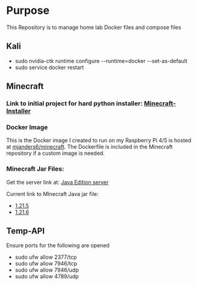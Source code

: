 # Purpose 
This Repository is to manage home lab Docker files and compose files

## Kali 
- sudo nvidia-ctk runtime configure --runtime=docker --set-as-default
- sudo service docker restart

## Minecraft
### Link to initial project for hard python installer: [Minecraft-Installer](https://github.com/mjanders6/Minecraft-Installer)

### Docker Image
This is the Docker image I created to run on my Raspberry Pi 4/5 is hosted at [mjanders6/minecraft](https://hub.docker.com/repository/docker/mjanders6/minecraft/general). The Dockerfile is included in the Minecraft repository if a custom image is needed. 

### Minecraft Jar Files: 
Get the server link at: [Java Edition server](https://www.minecraft.net/en-us/download/server)

Current link to MInecraft Java jar file:
- [1.21.5](https://piston-data.mojang.com/v1/objects/e6ec2f64e6080b9b5d9b471b291c33cc7f509733/server.jar)
- [1.21.6](https://piston-data.mojang.com/v1/objects/6e64dcabba3c01a7271b4fa6bd898483b794c59b/server.jar)


## Temp-API
Ensure ports for the following are opened
- sudo ufw allow 2377/tcp
- sudo ufw allow 7946/tcp
- sudo ufw allow 7946/udp
- sudo ufw allow 4789/udp
